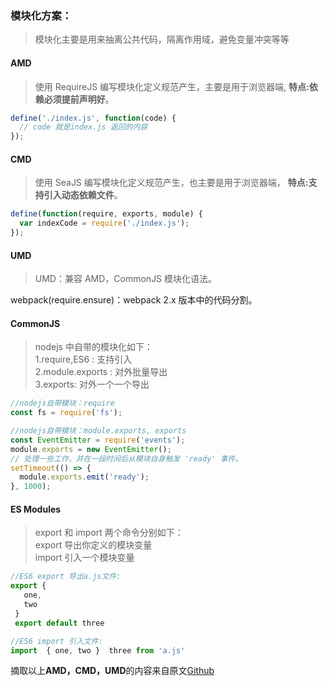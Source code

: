 <!-- markdownlint-disable -->

### 模块化方案：

> 模块化主要是用来抽离公共代码，隔离作用域，避免变量冲突等等

#### AMD

> 使用 RequireJS 编写模块化定义规范产生，主要是用于浏览器端, **特点:依赖必须提前声明好**。

```js
define('./index.js', function(code) {
  // code 就是index.js 返回的内容
});
```

#### CMD

> 使用 SeaJS 编写模块化定义规范产生，也主要是用于浏览器端， **特点:支持引入动态依赖文件**。

```js
define(function(require, exports, module) {
  var indexCode = require('./index.js');
});
```

#### UMD

> UMD：兼容 AMD，CommonJS 模块化语法。<br/>

webpack(require.ensure)：webpack 2.x 版本中的代码分割。

#### CommonJS

> nodejs 中自带的模块化如下：<br/>
> 1.require,ES6 : 支持引入 <br/>
> 2.module.exports : 对外批量导出 <br/>
> 3.exports: 对外一个一个导出 <br/>

```js
//nodejs自带模块：require
const fs = require('fs');

//nodejs自带模块：module.exports, exports
const EventEmitter = require('events');
module.exports = new EventEmitter();
// 处理一些工作，并在一段时间后从模块自身触发 'ready' 事件。
setTimeout(() => {
  module.exports.emit('ready');
}, 1000);
```

#### ES Modules

> export 和 import 两个命令分别如下：<br/>
> export 导出你定义的模块变量 <br/>
> import 引入一个模块变量 <br/>

```js
//ES6 export 导出a.js文件:
export {
   one,
   two
 }
 export default three

//ES6 import 引入文件:
import  { one, two }  three from 'a.js'
```

摘取以上**AMD，CMD，UMD**的内容来自原文[Github](https://github.com/Advanced-Frontend/Daily-Interview-Question/issues/28)

